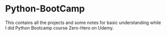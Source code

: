# Python-BootCamp
This contains all the projects and some notes for basic understanding while I did Python Bootcamp course Zero-Hero on Udemy.
